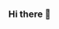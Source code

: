 ### Hi there 👋

<!--
**Laeti013/Laeti013** is a ✨ _special_ ✨ repository because its `README.md` (this file) appears on your GitHub profile.



- 🔭 Je suis actuellement entrain de coder
- 🌱 I’m currently learning ...
- 👯 I’m looking to collaborate on ...
- 🤔 I’m looking for help with ...
- 💬 Ask me about ...
- 📫 How to reach me: ...
- 😄 Pronouns: ...
- ⚡ Fun fact: ...
-->
